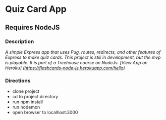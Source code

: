 # Quiz Card App

## Requires NodeJS

### Description

_A simple Express app that uses Pug, routes, redirects, and other features of Express to make quiz cards. This project is still in development, but the mvp is playable. It is part of a Treehouse course on NodeJs._
_[View App on Heroku] (https://flashcards-node-js.herokuapp.com/hello)_

### Directions

* clone project
* cd to project directory
* run npm install
* run nodemon
* open browser to localhost:3000
